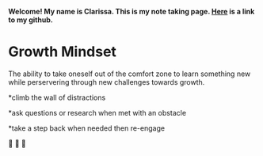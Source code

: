 **Welcome! My name is Clarissa. This is my note taking page. [Here](https://github.com/yoshiontheloose) is a link to my github.**

# Growth Mindset

The ability to take oneself out of the comfort zone to learn something new while perservering through new challenges towards growth.

  *climb the wall of distractions 
 
  *ask questions or research when met with an obstacle
 
  *take a step back when needed then re-engage
  
   :partying_face: 	:partying_face: 	:partying_face:	
 
  

